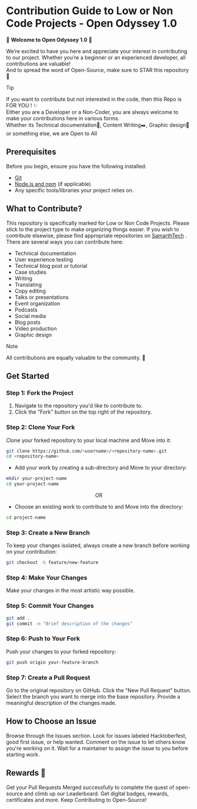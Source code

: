# Contribution Guide to Low or Non Code Projects - Open Odyssey 1.0

🎉 **Welcome to Open Odyssey 1.0** 🎉  

We’re excited to have you here and appreciate your interest in contributing to our project. Whether you’re a beginner or an experienced developer, all contributions are valuable! <br/>
And to spread the word of Open-Source, make sure to STAR this repository🌟

> [!TIP]
> If you want to contribute but not interested in the code, then this Repo is FOR YOU ! ✨ <br/>
> Either you are a Developer or a Non-Coder, you are always welcome to make your contributions here in various forms. <br/>
> Whether its Technical documentation📖, Content Writing✒️, Graphic design🎨 or something else, we are Open to All

## Prerequisites
Before you begin, ensure you have the following installed:
- [Git](https://git-scm.com/)
- [Node.js and npm](https://nodejs.org/) (if applicable)
- Any specific tools/libraries your project relies on.


## What to Contribute?
This repository is specifically marked for Low or Non Code Projects. Please stick to the project type to make organizing things easier. If you wish to contribute elsewise, please find appropriate repositories on [SamarthTech](https://github.com/SamarthTech) . 
<br/> There are several ways you can contribute here:
- Technical documentation
- User experience testing
- Technical blog post or tutorial
- Case studies
- Writing
- Translating
- Copy editing
- Talks or presentations
- Event organization
- Podcasts
- Social media
- Blog posts
- Video production
- Graphic design

> [!NOTE]
> All contributions are equally valuable to the community. 🥰


## Get Started
### Step 1: Fork the Project
1. Navigate to the repository you'd like to contribute to.
2. Click the "Fork" button on the top right of the repository.

### Step 2: Clone Your Fork
Clone your forked repository to your local machine and Move into it:
```bash
git clone https://github.com/<username>/<repository-name>.git
cd <repository-name>
```
- Add your work by creating a sub-directory and Move to your directory:
```bash
mkdir your-project-name
cd your-project-name
```
<p align=center>OR</p>

- Choose an existing work to contribute to and Move into the directory:
```bash
cd project-name
```
### Step 3: Create a New Branch
To keep your changes isolated, always create a new branch before working on your contribution:

```bash 
git checkout -b feature/new-feature
```

### Step 4: Make Your Changes
Make your changes in the most artistic way possible.

### Step 5: Commit Your Changes

```bash
git add .
git commit -m "Brief description of the changes"
```

### Step 6: Push to Your Fork
Push your changes to your forked repository:

```bash
git push origin your-feature-branch
```

### Step 7: Create a Pull Request

Go to the original repository on GitHub.
Click the "New Pull Request" button.
Select the branch you want to merge into the base repository.
Provide a meaningful description of the changes made.


## How to Choose an Issue

Browse through the Issues section.
Look for issues labeled Hacktoberfest, good first issue, or help wanted.
Comment on the issue to let others know you're working on it.
Wait for a maintainer to assign the issue to you before starting work.


## Rewards 🚀

Get your Pull Requests Merged successfully to complete the quest of open-source and climb up our Leaderboard.
Get digital badges, rewards, certificates and more. 
Keep Contributing to Open-Source!
